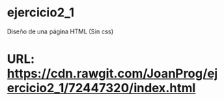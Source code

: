 # ejercicio2_1
Diseño de una página HTML (Sin css)
# URL: https://cdn.rawgit.com/JoanProg/ejercicio2_1/72447320/index.html
